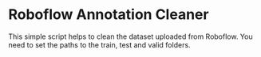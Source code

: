 # Roboflow Annotation Cleaner
This simple script helps to clean the dataset uploaded from Roboflow. You need to set the paths to the train, test and valid folders.
